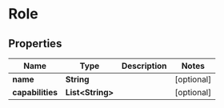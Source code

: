 

# Role

## Properties

Name | Type | Description | Notes
------------ | ------------- | ------------- | -------------
**name** | **String** |  |  [optional]
**capabilities** | **List&lt;String&gt;** |  |  [optional]




